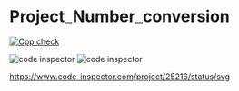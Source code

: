 # Project_Number_conversion
[![Cpp check](https://github.com/Raviteja-Guna/Project_Number_conversion/actions/workflows/cppcheck.yml/badge.svg)](https://github.com/Raviteja-Guna/Project_Number_conversion/actions/workflows/cppcheck.yml)


 ![code inspector](https://www.code-inspector.com/project/25216/score/svg) ![code inspector](https://www.code-inspector.com/project/25216/score/svg)

https://www.code-inspector.com/project/25216/status/svg
